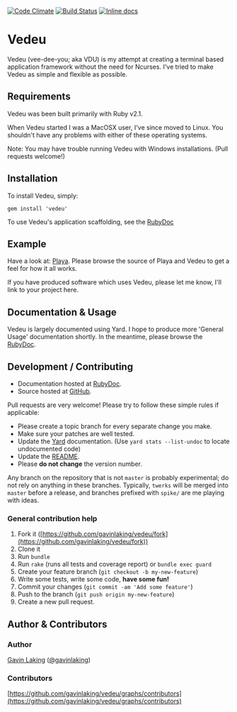 [![Code Climate](https://codeclimate.com/github/gavinlaking/vedeu.png)](https://codeclimate.com/github/gavinlaking/vedeu)
[![Build Status](https://travis-ci.org/gavinlaking/vedeu.svg?branch=master)](https://travis-ci.org/gavinlaking/vedeu)
[![Inline docs](http://inch-ci.org/github/gavinlaking/vedeu.svg?branch=master)](http://inch-ci.org/github/gavinlaking/vedeu)

# Vedeu

Vedeu (vee-dee-you; aka VDU) is my attempt at creating a terminal based
 application framework without the need for Ncurses. I've tried to make Vedeu
 as simple and flexible as possible.


## Requirements

Vedeu was been built primarily with Ruby v2.1.

When Vedeu started I was a MacOSX user, I've since moved to Linux. You shouldn't have any problems with either of these operating systems.

Note: You may have trouble running Vedeu with Windows installations. (Pull
 requests welcome!)


## Installation

To install Vedeu, simply:

    gem install 'vedeu'

To use Vedeu's application scaffolding, see the [RubyDoc](http://www.rubydoc.info/gems/vedeu/file/docs/applications.md)

## Example

Have a look at: [Playa](https://github.com/gavinlaking/playa). Please browse the source of Playa and Vedeu to get a feel for how it all works.

If you have produced software which uses Vedeu, please let me know, I'll link
to your project here.


## Documentation & Usage

Vedeu is largely documented using Yard. I hope to produce more 'General Usage'
documentation shortly. In the meantime, please browse the [RubyDoc](http://rubydoc.info/gems/vedeu).


## Development / Contributing

* Documentation hosted at [RubyDoc](http://rubydoc.info/gems/vedeu).
* Source hosted at [GitHub](https://github.com/gavinlaking/vedeu).

Pull requests are very welcome! Please try to follow these simple rules if
 applicable:

* Please create a topic branch for every separate change you make.
* Make sure your patches are well tested.
* Update the [Yard](http://yardoc.org/) documentation.
  (Use `yard stats --list-undoc` to locate undocumented code)
* Update the [README](https://github.com/gavinlaking/vedeu/blob/master/README.md).
* Please **do not change** the version number.

Any branch on the repository that is not `master` is probably experimental; do
 not rely on anything in these branches. Typically, `twerks` will be merged
 into `master` before a release, and branches prefixed with `spike/` are me
 playing with ideas.


### General contribution help

1. Fork it ([https://github.com/gavinlaking/vedeu/fork](https://github.com/gavinlaking/vedeu/fork))
2. Clone it
3. Run `bundle`
4. Run `rake` (runs all tests and coverage report) or `bundle exec guard`
5. Create your feature branch (`git checkout -b my-new-feature`)
6. Write some tests, write some code, **have some fun!**
7. Commit your changes (`git commit -am 'Add some feature'`)
8. Push to the branch (`git push origin my-new-feature`)
9. Create a new pull request.


## Author & Contributors

### Author

[Gavin Laking](https://github.com/gavinlaking)
 ([@gavinlaking](http://twitter.com/gavinlaking))

### Contributors

[https://github.com/gavinlaking/vedeu/graphs/contributors](https://github.com/gavinlaking/vedeu/graphs/contributors)
